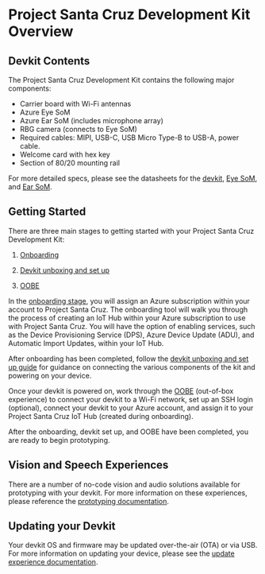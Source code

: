 # Project Santa Cruz Development Kit Overview

## Devkit Contents

The Project Santa Cruz Development Kit contains the following major components:

-	Carrier board with Wi-Fi antennas
-	Azure Eye SoM 
-	Azure Ear SoM (includes microphone array)
-	RBG camera (connects to Eye SoM)
-	Required cables: MIPI, USB-C, USB Micro Type-B to USB-A, power cable.
-	Welcome card with hex key
-	Section of 80/20 mounting rail

For more detailed specs, please see the datasheets for the [devkit]( https://github.com/microsoft/Project-Santa-Cruz-Private-Preview/blob/main/user-guides/hardware/project_santa_cruz_developer_kit_datasheet.md), [Eye SoM]( https://github.com/microsoft/Project-Santa-Cruz-Private-Preview/blob/main/user-guides/hardware/project_santa_cruz_eye_datasheet.md), and [Ear SoM]( https://github.com/microsoft/Project-Santa-Cruz-Private-Preview/blob/main/user-guides/hardware/project_santa_cruz_ear_datasheet.md).

## Getting Started

There are three main stages to getting started with your Project Santa Cruz Development Kit:

1. [Onboarding]( https://github.com/microsoft/Project-Santa-Cruz-Private-Preview/blob/main/user-guides/getting_started/azure-subscription-onboarding.md)

1. [Devkit unboxing and set up]( https://github.com/microsoft/Project-Santa-Cruz-Private-Preview/blob/main/user-guides/getting_started/devkit-unboxing-setup.md)

1. [OOBE]( https://github.com/microsoft/Project-Santa-Cruz-Private-Preview/blob/main/user-guides/getting_started/oobe.md)

In the [onboarding stage](https://github.com/microsoft/Project-Santa-Cruz-Private-Preview/blob/main/user-guides/getting_started/azure-subscription-onboarding.md), you will assign an Azure subscription within your account to Project Santa Cruz. The onboarding tool will walk you through the process of creating an IoT Hub within your Azure subscription to use with Project Santa Cruz. You will have the option of enabling services, such as the Device Provisioning Service (DPS), Azure Device Update (ADU), and Automatic Import Updates, within your IoT Hub.

After onboarding has been completed, follow the [devkit unboxing and set up guide](https://github.com/microsoft/Project-Santa-Cruz-Private-Preview/blob/main/user-guides/getting_started/devkit-unboxing-setup.md) for guidance on connecting the various components of the kit and powering on your device. 

Once your devkit is powered on, work through the [OOBE](https://github.com/microsoft/Project-Santa-Cruz-Private-Preview/blob/main/user-guides/getting_started/oobe.md) (out-of-box experience) to connect your devkit to a Wi-Fi network, set up an SSH login (optional), connect your devkit to your Azure account, and assign it to your Project Santa Cruz IoT Hub (created during onboarding).

After the onboarding, devkit set up, and OOBE have been completed, you are ready to begin prototyping. 

## Vision and Speech Experiences

There are a number of no-code vision and audio solutions available for prototyping with your devkit. For more information on these experiences, please reference the [prototyping documentation](https://github.com/microsoft/Project-Santa-Cruz-Private-Preview/tree/main/user-guides/prototyping). 

## Updating your Devkit

Your devkit OS and firmware may be updated over-the-air (OTA) or via USB. For more information on updating your device, please see the [update experience documentation](https://github.com/microsoft/Project-Santa-Cruz-Private-Preview/blob/main/user-guides/updating/update_experience_overview.md).
